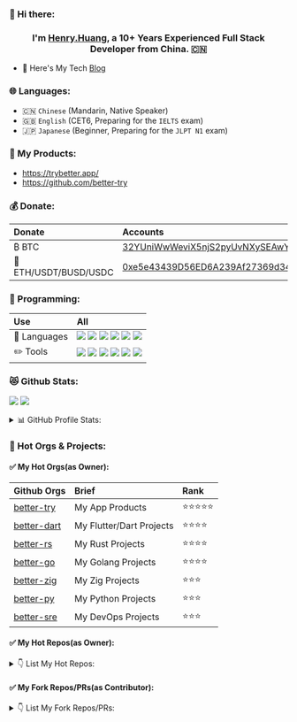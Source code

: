 

### 👋 Hi there:

<!-- 
 
    <a href="https://www.wechat.com/" target="_blank">
      <img src="https://img.shields.io/badge/WeChat-hhglory-brightgreen?style=flat-square&logo=wechat&logoColor=white" alt="WeChat">
    </a>


    <a href="https://discordapp.com/users/AkaHenry#1202" target="_blank">
      <img src="https://img.shields.io/badge/Discord-brightgreen?style=flat-square&logo=discord&logoColor=white" alt="Discord">
    </a>    

-->

<h3 align="center">I'm <a href="https://shor.by/henryhuang">Henry.Huang</a>, a <a>10+ Years Experienced Full Stack Developer</a> from China. 🇨🇳  </h3>





- 🌱 Here's My Tech [Blog](https://github.com/hhstore/blog/issues)


### 🌐 Languages:

- 🇨🇳 `Chinese` (Mandarin, Native Speaker)
- 🇬🇧 `English` (CET6, Preparing for the `IELTS` exam)
- 🇯🇵 `Japanese` (Beginner, Preparing for the `JLPT N1` exam)


### 🎉 My Products:

- https://trybetter.app/
- https://github.com/better-try


### 💰 Donate:



| Donate | Accounts      | 
| :--------------| :----------------- | 
| ₿ BTC | [32YUniWwWeviX5njS2pyUvNXySEAwYsU1q](https://www.blockchain.com/explorer/addresses/btc/32YUniWwWeviX5njS2pyUvNXySEAwYsU1q) | ⭐⭐⭐ |
| 💎 ETH/USDT/BUSD/USDC | [0xe5e43439D56ED6A239Af27369d3404Fe8033d43C](https://etherscan.io/address/0xe5e43439D56ED6A239Af27369d3404Fe8033d43C) | ⭐⭐⭐⭐ |



### 🚀 Programming: 


| Use | All      | 
| :--------------| :----------------- |
| 🔋 Languages | [![](https://img.shields.io/badge/-Flutter-007396?style=flat-square&logo=flutter&logoColor=white)](https://flutter.dev/) [![](https://img.shields.io/badge/-Rust-CE412B?style=flat-square&logo=rust&logoColor=ffffff)](https://www.rust-lang.org/) [![](https://img.shields.io/badge/-Golang-29BEB0?style=flat-square&logo=go&logoColor=ffffff)](https://golang.org/) [![](https://img.shields.io/badge/-Zig-EF9F1C?style=flat-square&logo=rust&logoColor=ffffff)](https://ziglang.org/) [![](https://img.shields.io/badge/-Python-3776AB?style=flat-square&logo=python&logoColor=ffffff)](https://www.python.org/) [![](https://img.shields.io/badge/TypeScript-cb3837?style=flat-square&logo=TypeScript&logoColor=ffffff)](https://www.typescriptlang.org/) |
| ✏️ Tools | [![](https://img.shields.io/badge/MacOS-BigSur-2376bc?style=flat-square&logo=apple&logoColor=ffffff)](https://www.apple.com/) [![](https://img.shields.io/badge/Visual-%20Studio%20Code-blue?style=flat-square&logo=visual-studio-code&logoColor=ffffff)](https://code.visualstudio.com/) [![](https://img.shields.io/badge/Andriod-Studio-blue?style=flat-square&logo=android&logoColor=ffffff)](https://developer.android.com/studio/) [![](https://img.shields.io/badge/IDE-Goland-blue?style=flat-square&logo=jetbrains&logoColor=ffffff)](https://www.jetbrains.com/go/) [![](https://img.shields.io/badge/IDE-PyCharm-blue?style=flat-square&logo=jetbrains&logoColor=ffffff)](https://www.jetbrains.com/pycharm/) [![](https://img.shields.io/badge/IDE-Clion-blue?style=flat-square&logo=jetbrains&logoColor=ffffff)](https://www.jetbrains.com/clion/) |


### 😻 Github Stats:


![](https://github-profile-summary-cards.vercel.app/api/cards/repos-per-language?username=hhstore&theme=vue)
![](https://github-profile-summary-cards.vercel.app/api/cards/most-commit-language?username=hhstore&theme=vue)

<details> 
  <summary>📊 GitHub Profile Stats: </summary>
  <br> 

![Github Stats](https://github-readme-stats-one-bice.vercel.app/api?username=hhstore&show_icons=true&include_all_commits=true&count_private=true&role=OWNER,ORGANIZATION_MEMBER,COLLABORATOR)
![](https://github-profile-summary-cards.vercel.app/api/cards/stats?username=hhstore&theme=vue)
![](https://github-profile-summary-cards.vercel.app/api/cards/productive-time?username=hhstore&theme=vue)
![](https://github-profile-summary-cards.vercel.app/api/cards/profile-details?username=hhstore&theme=vue)

<!--

[![](https://activity-graph.herokuapp.com/graph?username=hhstore&bg_color=ffffff&color=1d27e2&line=38e53b&point=ee1757&area=true&hide_border=true)](https://github.com/ashutosh00710/github-readme-activity-graph)

-->


</details> 


### 🦄 Hot Orgs & Projects:



#### ✅ My Hot Orgs(as Owner):


| Github Orgs | Brief      | Rank       |
| :--------------| :----------------- | :--------- |
| [better-try](https://github.com/better-try/) | My App Products | ⭐⭐⭐⭐⭐ |
| [better-dart](https://github.com/better-dart) |  My Flutter/Dart Projects | ⭐⭐⭐⭐ |
| [better-rs](https://github.com/better-rs/) | My Rust Projects | ⭐⭐⭐⭐ |
| [better-go](https://github.com/better-go) | My Golang Projects | ⭐⭐⭐⭐ |
| [better-zig](https://github.com/better-zig) | My Zig Projects | ⭐⭐⭐ |
| [better-py](https://github.com/better-py) | My Python Projects | ⭐⭐⭐ |
| [better-sre](https://github.com/better-sre) | My DevOps Projects | ⭐⭐⭐ |


#### ✅ My Hot Repos(as Owner):


<details> 
  <summary> 👇 List My Hot Repos: </summary>
  <br> 



[![repo](https://github-readme-stats.vercel.app/api/pin/?username=better-go&repo=pkg&show_owner=true&theme=vue)](https://github.com/better-go/pkg)
[![repo](https://github-readme-stats.vercel.app/api/pin/?username=better-dart&repo=pkg&show_owner=true&theme=vue)](https://github.com/better-dart/pkg)

[![repo](https://github-readme-stats.vercel.app/api/pin/?username=better-dart&repo=toolbox&show_owner=true&theme=vue)](https://github.com/better-dart/toolbox)
[![repo](https://github-readme-stats.vercel.app/api/pin/?username=hhstore&repo=issuer&show_owner=true&theme=vue)](https://github.com/hhstore/issuer)

[![repo](https://github-readme-stats.vercel.app/api/pin/?username=better-rs&repo=learn-rs&show_owner=true&theme=vue)](https://github.com/better-rs/learn-rs)
[![repo](https://github-readme-stats.vercel.app/api/pin/?username=better-zig&repo=learn-zig&show_owner=true&theme=vue)](https://github.com/better-zig/learn-zig)

[![repo](https://github-readme-stats.vercel.app/api/pin/?username=better-zig&repo=ziglings-solutions&show_owner=true&theme=vue)](https://github.com/better-rs/ziglings-solutions)
[![repo](https://github-readme-stats.vercel.app/api/pin/?username=better-rs&repo=annotated-rs&show_owner=true&theme=vue)](https://github.com/better-rs/annotated-rs)

[![repo](https://github-readme-stats.vercel.app/api/pin/?username=hhstore&repo=annotated-py-projects&show_owner=true&theme=vue)](
https://github.com/hhstore/annotated-py-projects)
[![repo](https://github-readme-stats.vercel.app/api/pin/?username=better-go&repo=go-template&show_owner=true&theme=vue)](https://github.com/better-go/go-template)

[![repo](https://github-readme-stats.vercel.app/api/pin/?username=better-rs&repo=rs-template&show_owner=true&theme=vue)](https://github.com/better-rs/rs-template)
[![repo](https://github-readme-stats.vercel.app/api/pin/?username=better-sre&repo=config&show_owner=true&theme=vue)](https://github.com/better-sre/config)
[![repo](https://github-readme-stats.vercel.app/api/pin/?username=better-run&repo=run&show_owner=true&theme=vue)](https://github.com/better-run/run)


 </details> 


#### ✅ My Fork Repos/PRs(as Contributor):


<details> 
  <summary> 👇 List My Fork Repos/PRs: </summary>
  <br> 



[![repo](https://github-readme-stats.vercel.app/api/pin/?username=zeromicro&repo=zeromall&show_owner=true&theme=vue)](
https://github.com/zeromicro/zeromall)
[![repo](https://github-readme-stats.vercel.app/api/pin/?username=Igosuki&repo=binance-rs-async&show_owner=true&theme=vue)](https://github.com/Igosuki/binance-rs-async)



 </details> 











